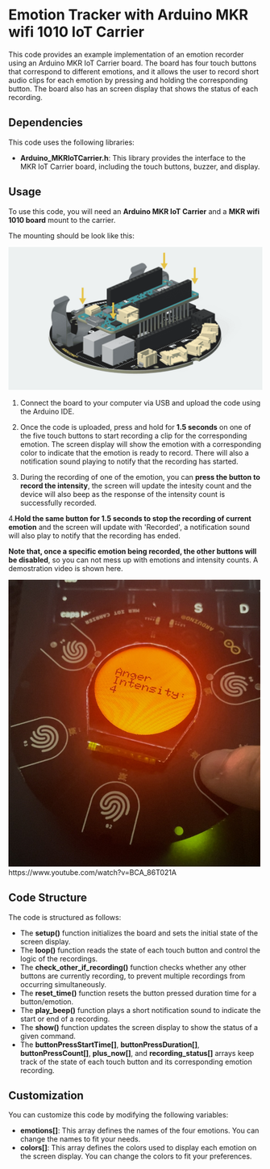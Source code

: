 # Emotion Tracker with Arduino MKR wifi 1010 IoT Carrier

This code provides an example implementation of an emotion recorder using an Arduino MKR IoT Carrier board. The board has four touch buttons that correspond to different emotions, and it allows the user to record short audio clips for each emotion by pressing and holding the corresponding button. The board also has an screen display that shows the status of each recording.

## Dependencies

This code uses the following libraries:

- **Arduino_MKRIoTCarrier.h**: This library provides the interface to the MKR IoT Carrier board, including the touch buttons, buzzer, and display.

## Usage

To use this code, you will need an **Arduino MKR IoT Carrier** and a **MKR wifi 1010 board** mount to the carrier.

The mounting should be look like this:

![Connection](./images/1.png)

1. Connect the board to your computer via USB and upload the code using the Arduino IDE.

2. Once the code is uploaded, press and hold for **1.5 seconds** on one of the five touch buttons to start recording a clip for the corresponding emotion. The screen display will show the emotion with a corresponding color to indicate that the emotion is ready to record. There will also a notification sound playing to notify that the recording has started.

3. During the recording of one of the emotion, you can **press the button to record the intensity**, the screen will update the intesity count and the device will also beep as the response of the intensity count is successfully recorded.

4.**Hold the same button for 1.5 seconds to stop the recording of current emotion** and the screen will update with 'Recorded', a notification sound will also play to notify that the recording has ended.

**Note that, once a specific emotion being recorded, the other buttons will be disabled**, so you can not mess up with emotions and intensity counts. A demostration video is shown here.

<img src="./images/2.jpg" width="500">
https://www.youtube.com/watch?v=BCA_86T021A

## Code Structure
The code is structured as follows:

- The **setup()** function initializes the board and sets the initial state of the screen display.
- The **loop()** function reads the state of each touch button and control the logic of the recordings.
- The **check_other_if_recording()** function checks whether any other buttons are currently recording, to prevent multiple recordings from occurring simultaneously.
- The **reset_time()** function resets the button pressed duration time for a button/emotion.
- The **play_beep()** function plays a short notification sound to indicate the start or end of a recording.
- The **show()** function updates the screen display to show the status of a given command.
- The **buttonPressStartTime[]**, **buttonPressDuration[]**, **buttonPressCount[]**, **plus_now[]**, and **recording_status[]** arrays keep track of the state of each touch button and its corresponding emotion recording.

## Customization
You can customize this code by modifying the following variables:

- **emotions[]**: This array defines the names of the four emotions. You can change the names to fit your needs.
- **colors[]**: This array defines the colors used to display each emotion on the screen display. You can change the colors to fit your preferences.
